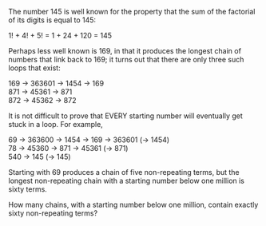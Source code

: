 <p>The number 145 is well known for the property that the sum of the factorial of its digits is equal to 145:</p>
<p class="margin_left">1! + 4! + 5! = 1 + 24 + 120 = 145</p>
<p>Perhaps less well known is 169, in that it produces the longest chain of numbers that link back to 169; it turns out that there are only three such loops that exist:</p>
<p class="margin_left">169 → 363601 → 1454 → 169<br />
871 → 45361 → 871<br />
872 → 45362 → 872</p>
<p>It is not difficult to prove that EVERY starting number will eventually get stuck in a loop. For example,</p>
<p class="margin_left">69 → 363600 → 1454 → 169 → 363601 (→ 1454)<br />
78 → 45360 → 871 → 45361 (→ 871)<br />
540 → 145 (→ 145)</p>
<p>Starting with 69 produces a chain of five non-repeating terms, but the longest non-repeating chain with a starting number below one million is sixty terms.</p>
<p>How many chains, with a starting number below one million, contain exactly sixty non-repeating terms?</p>

